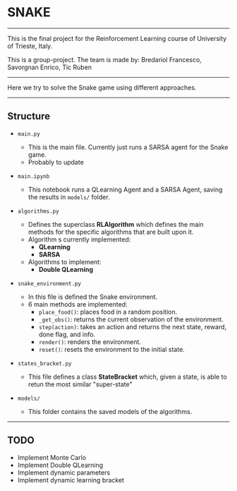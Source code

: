 # SNAKE 

---

This is the final project for the Reinforcement Learning course of University of Trieste, Italy.

This is a group-project. The team is made by:
Bredariol Francesco, Savorgnan Enrico, Tic Ruben

---

Here we try to solve the Snake game using different approaches.

---
## Structure

- `main.py`
  - This is the main file. Currently just runs a SARSA agent for the Snake game. 
  - Probably to update
  

- `main.ipynb`
  - This notebook runs a QLearning Agent and a SARSA Agent, saving the results in `models/` folder.


- `algorithms.py`
  - Defines the superclass **RLAlgorithm** which defines the main methods for the specific algorithms that are built upon it.
  - Algorithm s currently implemented:
    - **QLearning**
    - **SARSA**
  - Algorithms to implement:
    - **Double QLearning**
    

- `snake_environment.py`
  - In this file is defined the Snake environment.
  - 6 main methods are implemented:
    - `place_food()`: places food in a random position.
    - `_get_obs()`: returns the current observation of the environment.
    - `step(action)`: takes an action and returns the next state, reward, done flag, and info.
    - `render()`: renders the environment.
    - `reset()`: resets the environment to the initial state.


- `states_bracket.py`
  - This file defines a class **StateBracket** which, given a state, is able to retun the most similar "super-state"


- `models/`
  - This folder contains the saved models of the algorithms.


--- 
## TODO
- Implement Monte Carlo
- Implement Double QLearning
- Implement dynamic parameters
- Implement dynamic learning bracket

